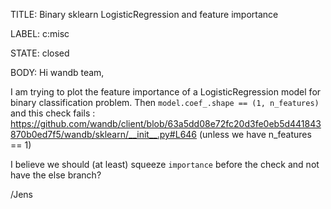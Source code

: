 TITLE:
Binary sklearn LogisticRegression and feature importance

LABEL:
c:misc

STATE:
closed

BODY:
Hi wandb team,

I am trying to plot the feature importance of a LogisticRegression model for binary classification problem. Then 
`model.coef_.shape == (1, n_features)`
and this check fails :
https://github.com/wandb/client/blob/63a5dd08e72fc20d3fe0eb5d441843870b0ed7f5/wandb/sklearn/__init__.py#L646
(unless we have n_features == 1)

I believe we should (at least) squeeze `importance` before the check and not have the else branch?

/Jens



